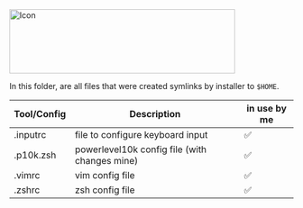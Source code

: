 <img alt="Icon" src="https://dotfiles.github.io/images/dotfiles-logo.png?raw=true" align="middle" height="114" width="400">

In this folder, are all files that were created symlinks by installer to `$HOME`.

|Tool/Config   	|Description   	|in use by me   	|
|---	          |---	          |---	            |
|.inputrc  	    |file to configure keyboard input   	            |:white_check_mark:   	|
|.p10k.zsh   	  |powerlevel10k config file (with changes mine)   	|:white_check_mark:   	|
|.vimrc   	    |vim config file   	                              |:white_check_mark:   	|
|.zshrc   	    |zsh config file   	                              |:white_check_mark:   	|
